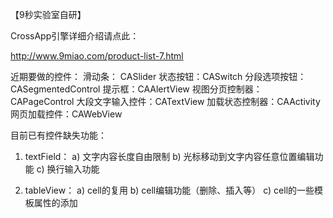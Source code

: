 
【9秒实验室自研】
 CrossApp引擎详细介绍请点此：

 http://www.9miao.com/product-list-7.html


近期要做的控件：滑动条： CASlider状态按钮：CASwitch分段选项按钮：CASegmentedControl提示框：CAAlertView视图分页控制器：CAPageControl大段文字输入控件：CATextView加载状态控制器：CAActivity网页加载控件：CAWebView

目前已有控件缺失功能：
1.	textField：a)	文字内容长度自由限制b)	光标移动到文字内容任意位置编辑功能c)	换行输入功能1.	tableView：a)	cell的复用b)	cell编辑功能（删除、插入等）c)	cell的一些模板属性的添加
